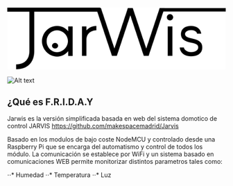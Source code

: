 ![Alt text](https://github.com/trastejant/F.R.I.D.A.Y./blob/master/Fotos/jarvisLogo.svg.png)

![Alt text](https://github.com/trastejant/F.R.I.D.A.Y./blob/master/Fotos/IMG_20170122_131647.jpg)

## ¿Qué es F.R.I.D.A.Y

Jarwis es la versión simplificada basada en web del sistema domotico de control JARVIS https://github.com/makespacemadrid/Jarvis

Basado en los modulos de bajo coste NodeMCU y controlado desde una Raspberry Pi que se encarga del automatismo y control de todos los módulo. La comunicación se establece por WiFi y un sistema basado en comunicaciones WEB permite monitorizar distintos parametros tales como:

⋅⋅* Humedad
⋅⋅* Temperatura
⋅⋅* Luz
